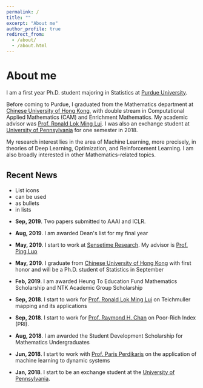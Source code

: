 ```yaml
---
permalink: /
title: ""
excerpt: "About me"
author_profile: true
redirect_from: 
  - /about/
  - /about.html
---
```

# <i class="fa fa-fw fa-user"></i> About me #
I am a first year Ph.D. student majoring in Statistics at [Purdue University](https://www.purdue.edu/).

Before coming to Purdue, I graduated from the Mathematics department at [Chinese University of Hong Kong](http://www.cuhk.edu.hk/english/index.html), with double stream in Computational Applied Mathematics (CAM) and Enrichment Mathematics. My academic advisor was [Prof. Ronald Lok Ming Lui](https://www.math.cuhk.edu.hk/~lmlui/). I was also an exchange student at [University of Pennsylvania](https://home.www.upenn.edu/) for one semester in 2018. 

My research interest lies in the area of Machine Learning, more precisely, in theories of Deep Learning, Optimization, and Reinforcement Learning. I am also broadly interested in other Mathematics-related topics.


## <i class="fa fa-fw fa-rss "></i> Recent News　 

<ul class="fa-ul">
  <li><i class="fa-li fa fa-check-square"></i>List icons</li>
  <li><i class="fa-li fa fa-check-square"></i>can be used</li>
  <li><i class="fa-li fa fa-spinner fa-spin"></i>as bullets</li>
  <li><i class="fa-li fa fa-square"></i>in lists</li>
</ul>

-  **Sep, 2019**. Two papers submitted to AAAI and ICLR.

-  **Aug, 2019**. I am awarded Dean's list for my final year

-  **May, 2019**. I start to work at [Sensetime Research](https://www.sensetime.com/en/). My advisor is [Prof. Ping Luo](https://luoping.me)

-  **May, 2019**. I graduate from [Chinese University of Hong Kong](http://www.cuhk.edu.hk/english/index.html) with first honor and will be a Ph.D. student of Statistics in September

-  **Feb, 2019**. I am awarded Heung To Education Fund Mathematics Scholarship and NTK Academic Group Scholarship

-  **Sep, 2018**. I start to work for [Prof. Ronald Lok Ming Lui](https://www.math.cuhk.edu.hk/~lmlui/) on Teichmuller mapping and its applications

-  **Sep, 2018**. I start to work for [Prof. Raymond H. Chan](https://www.math.cuhk.edu.hk/~rchan/) on Poor-Rich Index (PRI).

-  **Aug, 2018**. I am awarded the Student Development Scholarship for Mathematics Undergraduates

-  **Jun, 2018**. I start to work with [Prof. Paris Perdikaris](https://www.seas.upenn.edu/directory/profile.php?ID=237) on the application of machine learning to dynamic systems
           
-  **Jan, 2018**. I start to be an exchange student at the [University of Pennsylvania](https://home.www.upenn.edu/).


<script type='text/javascript' id='clustrmaps' src='//cdn.clustrmaps.com/map_v2.js?cl=1c679e&w=a&t=n&d=rvMTQFEORcQs4AVWtIVoK6ghclOws8CSKxqlBN5Map8&co=ffffff'></script>
